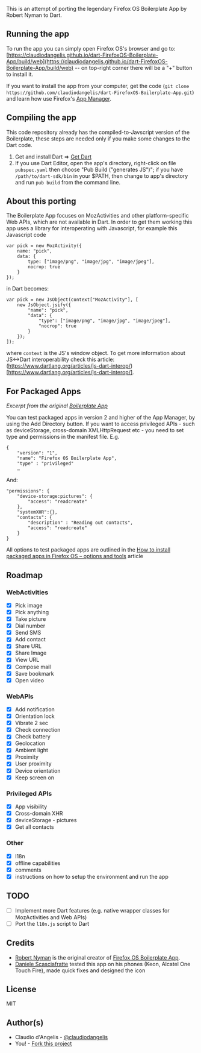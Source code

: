 This is an attempt of porting the legendary Firefox OS Boilerplate App by Robert Nyman to Dart.

## Running the app

To run the app you can simply open Firefox OS's browser and go to: [https://claudiodangelis.github.io/dart-FirefoxOS-Boilerplate-App/build/web](https://claudiodangelis.github.io/dart-FirefoxOS-Boilerplate-App/build/web) -- on top-right corner there will be a "+" button to install it.

If you want to install the app from your computer, get the code (`git clone https://github.com/claudiodangelis/dart-FirefoxOS-Boilerplate-App.git`) and learn how use Firefox's [App Manager](https://developer.mozilla.org/en-US/Firefox_OS/Using_the_App_Manager).



## Compiling the app

This code repository already has the compiled-to-Javscript version of the Boilerplate, these steps are needed only if you make some changes to the Dart code.

1. Get and install Dart => [Get Dart](https://www.dartlang.org/tools/download.html)
2. If you use Dart Editor, open the app's directory, right-click on file `pubspec.yaml` then choose "Pub Build ("generates JS")"; if you have `/path/to/dart-sdk/bin` in your $PATH, then change to app's directory and run `pub build` from the command line. 


## About this porting

The Boilerplate App focuses on MozActivities and other platform-specific Web APIs,
which are not available in Dart. In order to get them working this app uses
a library for interoperating with Javascript, for example this Javascript code

```
var pick = new MozActivity({
    name: "pick",
    data: {
        type: ["image/png", "image/jpg", "image/jpeg"],
        nocrop: true
    }
});

```

in Dart becomes:

```
var pick = new JsObject(context["MozActivity"], [
    new JsObject.jsify({
        "name": "pick",
        "data": {
            "type": ["image/png", "image/jpg", "image/jpeg"],
            "nocrop": true
        }
    });
]);
```

where `context` is the JS's window object. To get more information about JS<->Dart interoperability check this article: (https://www.dartlang.org/articles/js-dart-interop/)[https://www.dartlang.org/articles/js-dart-interop/].


## For Packaged Apps

_Excerpt from the original [Boilerplate App](https://github.com/robnyman/Firefox-OS-Boilerplate-App)_

You can test packaged apps in version 2 and higher of the App Manager, by using the Add Directory button. If you want to access privileged APIs - such as deviceStorage, cross-domain XMLHttpRequest etc - you need to set type and permissions in the manifest file. E.g.

    {
        "version": "1",
        "name": "Firefox OS Boilerplate App",
        "type" : "privileged"
        …

And:

    "permissions": {
        "device-storage:pictures": {
            "access": "readcreate"
        },
        "systemXHR":{},
        "contacts": {
            "description" : "Reading out contacts",
            "access": "readcreate"
        }
    }


All options to test packaged apps are outlined in the [How to install packaged apps in Firefox OS – options and tools](https://hacks.mozilla.org/2013/03/how-to-install-packaged-apps-in-firefox-os-options-and-tools/) article

## Roadmap

### WebActivities

- [x] Pick image
- [x] Pick anything
- [x] Take picture
- [x] Dial number
- [x] Send SMS
- [x] Add contact
- [x] Share URL
- [x] Share Image
- [x] View URL
- [x] Compose mail
- [x] Save bookmark
- [x] Open video

### WebAPIs

- [x] Add notification
- [x] Orientation lock
- [x] Vibrate 2 sec
- [x] Check connection
- [x] Check battery
- [x] Geolocation
- [x] Ambient light
- [x] Proximity
- [x] User proximity
- [x] Device orientation
- [x] Keep screen on

### Privileged APIs

- [x] App visibility
- [x] Cross-domain XHR
- [x] deviceStorage - pictures
- [x] Get all contacts

### Other

- [x] l18n
- [x] offline capabilities
- [x] comments
- [x] instructions on how to setup the environment and run the app

## TODO

- [ ] Implement more Dart features (e.g. native wrapper classes for MozActivities and Web APIs)
- [ ] Port the `l10n.js` script to Dart

## Credits

- [Robert Nyman](https://twitter.com/robertnyman) is the original creator of [Firefox OS Boilerplate App](https://github.com/robnyman/Firefox-OS-Boilerplate-App).
- [Daniele Scasciafratte](https://github.com/mte90) tested this app on his phones (Keon, Alcatel One Touch Fire), made quick fixes and designed the icon

## License

  MIT

## Author(s)
- Claudio d'Angelis - [@claudiodangelis](https://github.com/claudiodangelis)
- You! - [Fork this project](https://github.com/claudiodangelis/dart_FirefoxOS_boilerplate/fork)
